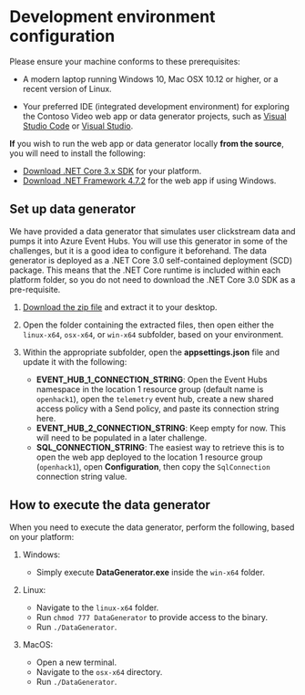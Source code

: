 # Development environment configuration

Please ensure your machine conforms to these prerequisites:

- A modern laptop running Windows 10, Mac OSX 10.12 or higher, or a recent version of Linux.

- Your preferred IDE (integrated development environment) for exploring the Contoso Video web app or data generator projects, such as [Visual Studio Code](https://code.visualstudio.com/) or [Visual Studio](https://visualstudio.microsoft.com/).

**If** you wish to run the web app or data generator locally **from the source**, you will need to install the following:

- [Download .NET Core 3.x SDK](https://dotnet.microsoft.com/download/dotnet-core/3.0) for your platform.
- [Download .NET Framework 4.7.2](https://dotnet.microsoft.com/download/dotnet-framework/net472) for the web app if using Windows.

## Set up data generator

We have provided a data generator that simulates user clickstream data and pumps it into Azure Event Hubs. You will use this generator in some of the challenges, but it is a good idea to configure it beforehand. The data generator is deployed as a .NET Core 3.0 self-contained deployment (SCD) package. This means that the .NET Core runtime is included within each platform folder, so you do not need to download the .NET Core 3.0 SDK as a pre-requisite.

1. [Download the zip file](https://databricksdemostore.blob.core.windows.net/data/nosql-openhack/DataGenerator.zip) and extract it to your desktop.

2. Open the folder containing the extracted files, then open either the `linux-x64`, `osx-x64`, or `win-x64` subfolder, based on your environment.

3. Within the appropriate subfolder, open the **appsettings.json** file and update it with the following:

   - **EVENT_HUB_1_CONNECTION_STRING**: Open the Event Hubs namespace in the location 1 resource group (default name is `openhack1`), open the `telemetry` event hub, create a new shared access policy with a Send policy, and paste its connection string here.
   - **EVENT_HUB_2_CONNECTION_STRING**: Keep empty for now. This will need to be populated in a later challenge.
   - **SQL_CONNECTION_STRING**: The easiest way to retrieve this is to open the web app deployed to the location 1 resource group (`openhack1`), open **Configuration**, then copy the `SqlConnection` connection string value.

## How to execute the data generator

When you need to execute the data generator, perform the following, based on your platform:

1. Windows:

   - Simply execute **DataGenerator.exe** inside the `win-x64` folder.

2. Linux:

   - Navigate to the `linux-x64` folder.
   - Run `chmod 777 DataGenerator` to provide access to the binary.
   - Run `./DataGenerator`.

3. MacOS:

   - Open a new terminal.
   - Navigate to the `osx-x64` directory.
   - Run `./DataGenerator`.
